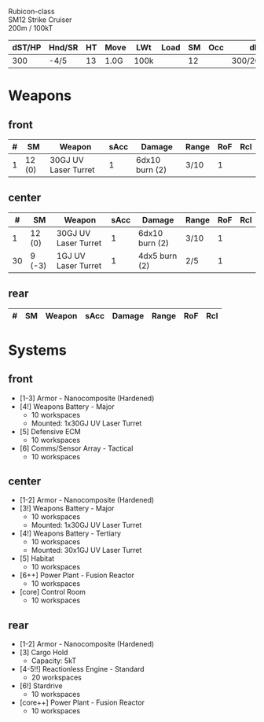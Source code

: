 Rubicon-class  
SM12 Strike Cruiser  
200m / 100kT


| dST/HP | Hnd/SR | HT | Move | LWt | Load | SM | Occ | dDR | Range | Cost |
|--------|--------|----|------|-----|------|----|-----|-----|-------|------|
|300|-4/5|13|1.0G|100k|  |12|  |300/200/200|  |$14.7B|


Weapons
===


front
---
| # | SM | Weapon | sAcc | Damage | Range | RoF | Rcl |
|---|----|--------|------|--------|-------|-----|-----|
|1|12 (0)|30GJ UV Laser Turret|1|6dx10 burn (2)|3/10|1||


center
---
| # | SM | Weapon | sAcc | Damage | Range | RoF | Rcl |
|---|----|--------|------|--------|-------|-----|-----|
|1|12 (0)|30GJ UV Laser Turret|1|6dx10 burn (2)|3/10|1||
|30|9 (-3)|1GJ UV Laser Turret|1|4dx5 burn (2)|2/5|1||


rear
---
| # | SM | Weapon | sAcc | Damage | Range | RoF | Rcl |
|---|----|--------|------|--------|-------|-----|-----|


Systems
===


front
---
* [1-3] Armor - Nanocomposite (Hardened)
* [4!] Weapons Battery - Major
	 - 10 workspaces
	 - Mounted: 1x30GJ UV Laser Turret
* [5] Defensive ECM
	 - 10 workspaces
* [6] Comms/Sensor Array - Tactical
	 - 10 workspaces


center
---
* [1-2] Armor - Nanocomposite (Hardened)
* [3!] Weapons Battery - Major
	 - 10 workspaces
	 - Mounted: 1x30GJ UV Laser Turret
* [4!] Weapons Battery - Tertiary
	 - 10 workspaces
	 - Mounted: 30x1GJ UV Laser Turret
* [5] Habitat
	 - 10 workspaces
* [6++] Power Plant - Fusion Reactor
	 - 10 workspaces
* [core] Control Room
	 - 10 workspaces


rear
---
* [1-2] Armor - Nanocomposite (Hardened)
* [3] Cargo Hold
	 - Capacity: 5kT
* [4-5!!] Reactionless Engine - Standard
	 - 20 workspaces
* [6!] Stardrive
	 - 10 workspaces
* [core++] Power Plant - Fusion Reactor
	 - 10 workspaces
